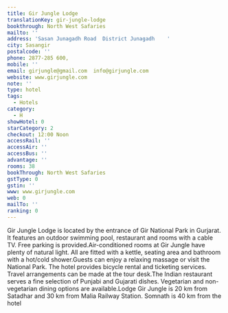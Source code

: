 ```yaml
---
title: Gir Jungle Lodge
translationKey: gir-jungle-lodge
bookthrough: North West Safaries
mailto: ''
address: 'Sasan Junagadh Road  District Junagadh    '
city: Sasangir
postalcode: ''
phone: 2877-285 600,
mobile: ''
email: girjungle@gmail.com  info@girjungle.com
website: www.girjungle.com
note: ''
type: hotel
tags:
  - Hotels
category:
  - H
showHotel: 0
starCategory: 2
checkout: 12:00 Noon
accessRail: ''
accessAir: ''
accessBus: ''
advantage: ''
rooms: 38
bookThrough: North West Safaries
gstType: 0
gstin: ''
www: www.girjungle.com
web: 0
mailTo: ''
ranking: 0
---
```







Gir Jungle Lodge is located by the entrance of Gir National Park in Gurjarat. It features an outdoor swimming pool, restaurant and rooms with a cable TV. Free parking is provided.Air-conditioned rooms at Gir Jungle have plenty of natural light. All are fitted with a kettle, seating area and bathroom with a hot/cold shower.Guests can enjoy a relaxing massage or visit the National Park. The hotel provides bicycle rental and ticketing services. Travel arrangements can be made at the tour desk.The Indian restaurant serves a fine selection of Punjabi and Gujarati dishes. Vegetarian and non-vegetarian dining options are available.Lodge Gir Jungle is 20 km from Satadhar and 30 km from Malia Railway Station. Somnath is 40 km from the hotel  